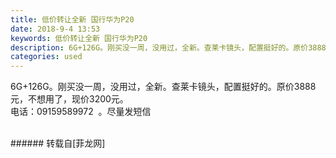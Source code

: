 ```yaml
---
title: 低价转让全新 国行华为P20
date: 2018-9-4 13:53
keywords: 低价转让全新 国行华为P20
description: 6G+126G。刚买没一周，没用过，全新。查莱卡镜头，配置挺好的。原价3888元，不想用了，现价3200元。电话：09159589972  。尽量发短信
categories: used
---
```

<td class="t_f" id="postmessage_1724379">

6G+126G。刚买没一周，没用过，全新。查莱卡镜头，配置挺好的。原价3888元，不想用了，现价3200元。<br/>
电话：09159589972  。尽量发短信<br/>
<br/>
</td>
###### 转载自[菲龙网]